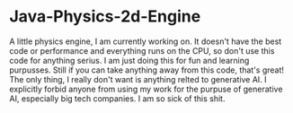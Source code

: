 # Java-Physics-2d-Engine
A little physics engine, I am currently working on. It doesn't have the best code or performance and everything runs on the CPU, so don't use this code for anything serius. I am just doing this for fun and learning purpusses. Still if you can take anything away from this code, that's great! The only thing, I really don't want is anything relted to generative AI. I explicitly forbid anyone from using my work for the purpuse of generative AI, especially big tech companies. I am so sick of this shit.
